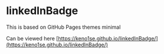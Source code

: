 # linkedInBadge
This is based on GitHub Pages themes minimal  

Can be viewed here
[https://keno1se.github.io/linkedInBadge/](https://keno1se.github.io/linkedInBadge/)
